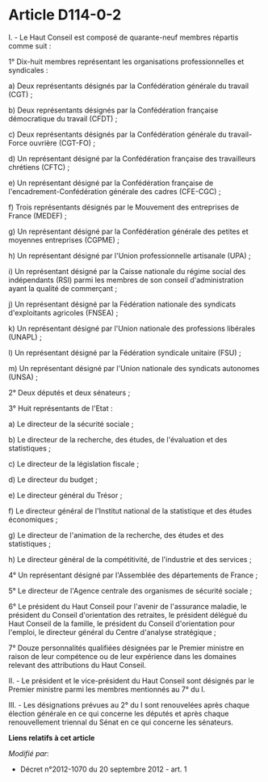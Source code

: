 # Article D114-0-2

I. - Le Haut Conseil est composé de quarante-neuf membres répartis comme suit : 

1° Dix-huit membres représentant les organisations professionnelles et syndicales : 

a) Deux représentants désignés par la Confédération générale du travail (CGT) ; 

b) Deux représentants désignés par la Confédération française démocratique du travail (CFDT) ; 

c) Deux représentants désignés par la Confédération générale du travail-Force ouvrière (CGT-FO) ; 

d) Un représentant désigné par la Confédération française des travailleurs chrétiens (CFTC) ; 

e) Un représentant désigné par la Confédération française de l'encadrement-Confédération générale des cadres (CFE-CGC) ; 

f) Trois représentants désignés par le Mouvement des entreprises de France (MEDEF) ; 

g) Un représentant désigné par la Confédération générale des petites et moyennes entreprises (CGPME) ; 

h) Un représentant désigné par l'Union professionnelle artisanale (UPA) ; 

i) Un représentant désigné par la Caisse nationale du régime social des indépendants (RSI) parmi les membres de son conseil
d'administration ayant la qualité de commerçant ; 

j) Un représentant désigné par la Fédération nationale des syndicats d'exploitants agricoles (FNSEA) ; 

k) Un représentant désigné par l'Union nationale des professions libérales (UNAPL) ; 

l) Un représentant désigné par la Fédération syndicale unitaire (FSU) ; 

m) Un représentant désigné par l'Union nationale des syndicats autonomes (UNSA) ; 

2° Deux députés et deux sénateurs ; 

3° Huit représentants de l'Etat : 

a) Le directeur de la sécurité sociale ; 

b) Le directeur de la recherche, des études, de l'évaluation et des statistiques ; 

c) Le directeur de la législation fiscale ; 

d) Le directeur du budget ; 

e) Le directeur général du Trésor ; 

f) Le directeur général de l'Institut national de la statistique et des études économiques ; 

g) Le directeur de l'animation de la recherche, des études et des statistiques ; 

h) Le directeur général de la compétitivité, de l'industrie et des services ; 

4° Un représentant désigné par l'Assemblée des départements de France ; 

5° Le directeur de l'Agence centrale des organismes de sécurité sociale ; 

6° Le président du Haut Conseil pour l'avenir de l'assurance maladie, le président du Conseil d'orientation des retraites, le
président délégué du Haut Conseil de la famille, le président du Conseil d'orientation pour l'emploi, le directeur général du
Centre d'analyse stratégique ; 

7° Douze personnalités qualifiées désignées par le Premier ministre en raison de leur compétence ou de leur expérience dans
les domaines relevant des attributions du Haut Conseil. 

II. - Le président et le vice-président du Haut Conseil sont désignés par le Premier ministre parmi les membres mentionnés au
7° du I. 

III. - Les désignations prévues au 2° du I sont renouvelées après chaque élection générale en ce qui concerne les députés et
après chaque renouvellement triennal du Sénat en ce qui concerne les sénateurs.

**Liens relatifs à cet article**

_Modifié par_:

  - Décret n°2012-1070 du 20 septembre 2012 - art. 1
